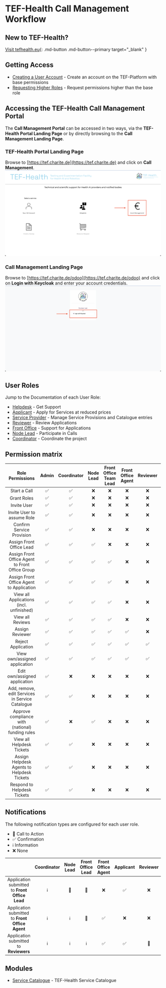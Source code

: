 # TEF-Health Call Management Workflow

## New to TEF-Health? 

[Visit tefhealth.eu](https://tefhealth.eu/){: .md-button .md-button--primary target="_blank" }

## Getting Access

- [Creating a User Account](accounts.md) - Create an account on the TEF-Platform with base permissions
- [Requesting Higher Roles](permissions.md) - Request permissions higher than the base role

## Accessing the TEF-Health Call Management Portal

The **Call Management Portal** can be accessed in two ways, via the **TEF-Health Portal Landing Page** or by directly browsing to the **Call Management Landing Page**.

### TEF-Health Portal Landing Page
Browse to [https://tef.charite.de](https://tef.charite.de) and click on **Call Management**.
![TEF-Health Portal Landing Page](img/portal-landing-page.png)

### Call Management Landing Page
Browse to [https://tef.charite.de/odoo](https://tef.charite.de/odoo) and click on **Login with Keycloak** and enter your account credentials.
![Call Management Login Page](img/call-management-login.png)


## User Roles

Jump to the Documentation of each User Role:

* [Helpdesk](helpdesk.md) - Get Support
* [Applicant](applicant.md) - Apply for Services at reduced prices
* [Service Provider](service-provider.md) - Manage Service Provisions and Catalogue entries
* [Reviewer](reviewer.md) - Review Applications
* [Front Office](front-office.md) - Support for Applications
* [Node Lead](node-lead.md) - Participate in Calls
* [Coordinator](coordinator.md) - Coordinate the project


## Permission matrix

| **Role Permissions**                            | Admin                | Coordinator     | Node Lead      | Front Office<br>Team Lead  | Front Office<br>Agent | Reviewer   | Potential<br>Reviewer | Service<br>Provider| Applicant   | Helpdesk Agent |
| :----------------------------------------------:| :----------------:   | :-----------:   | :---------:    | :----------------------:   | :------------------:  | :--------: | :------------------:  | :----------------: | :---------: |:------------:  |
| Start a Call                                    |       ✅        	 |      ✅      	 |    ❌       	|          ❌             	 |         ❌          	 |     ❌     |          ❌          |        ❌          |     ❌      |                |
| Grant Roles                                     |       ✅        	 |      ✅      	 |    ❌       	|          ❌             	 |         ❌          	 |     ❌     |          ❌          |        ❌          |     ❌      |  ❌            |
| Invite User                                     |       ✅        	 |      ✅      	 |    ❌       	|          ❌             	 |         ❌          	 |     ❌     |          ❌          |        ❌          |     ❌      |  ❌            |
| Invite User to assume Role                      |       ✅        	 |      ✅      	 |    ❌       	|          ❌             	 |         ❌          	 |     ❌     |          ❌          |        ❌          |     ❌      |  ❌            |
| Confirm Service Provision                       |       ✅        	 |      ✅      	 |    ❌       	|          ❌             	 |         ❌          	 |     ❌     |          ❌          |        ❌          |     ❌      |  ❌            |
| Assign Front Office Lead                        |       ✅        	 |      ✅      	 |    ✅       	|          ❌             	 |         ❌          	 |     ❌     |          ❌          |        ❌          |     ❌      |  ❌            |
| Assign Front Office Agent to Front Office Group |       ✅        	 |      ✅      	 |    ✅       	|          ✅             	 |         ❌          	 |     ❌     |          ❌          |        ❌          |     ❌      |  ❌            |
| Assign Front Office Agent to Application        |       ✅        	 |      ✅      	 |    ✅       	|          ✅             	 |         ❌          	 |     ❌     |          ❌          |        ❌          |     ❌      |  ❌            |
| View all Applications (incl. unfinished)        |       ✅        	 |      ✅      	 |    ✅       	|          ✅             	 |         ❌          	 |     ❌     |          ❌          |        ❌          |     ❌      |  ❌            |
| View all Reviews                                |       ✅        	 |      ✅      	 |    ✅       	|          ✅             	 |         ❌          	 |     ❌     |          ❌          |        ❌          |     ❌      |  ❌            |
| Assign Reviewer                                 |       ✅        	 |      ✅      	 |    ✅       	|          ✅             	 |         ✅          	 |     ❌     |          ❌          |        ❌          |     ❌      |  ❌            |
| Reject Application                              |       ✅        	 |      ✅      	 |    ✅       	|          ✅             	 |         ✅          	 |     ✅     |          ❌          |        ❌          |     ❌      |  ❌            |
| View own/assigned application                   |       ✅        	 |      ✅      	 |    ✅       	|          ✅             	 |         ✅          	 |     ✅     |          ❌          |        ✅          |     ✅      |  ❌            |
| Edit own/assigned application                   |       ✅        	 |      ❌      	 |    ❌       	|          ❌             	 |         ❌          	 |     ❌     |          ❌          |        ❌          |     ✅      |  ❌            |
| Add, remove, edit Services in Service Catalogue |       ✅        	 |      ✅      	 |    ❌       	|          ❌             	 |         ❌          	 |     ❌     |          ❌          |        ✅          |     ❌      |  ❌            |
| Approve compliance with (national) funding rules|       ✅        	 |      ❌      	 |    ✅       	|          ❌             	 |         ❌          	 |     ❌     |          ❌          |        ❌          |     ❌      |  ❌            |
| View all Helpdesk Tickets                       |       ✅        	 |      ✅      	 |    ❌       	|          ❌             	 |         ❌          	 |     ❌     |          ❌          |        ❌          |     ❌      |  ✅            |
| Assign Helpdesk Agents to Helpdesk Tickets      |       ✅        	 |      ✅      	 |    ❌       	|          ❌             	 |         ❌          	 |     ❌     |          ❌          |        ❌          |     ❌      |  ✅            |
| Respond to Helpdesk Tickets                     |       ✅        	 |      ✅      	 |    ❌       	|          ❌             	 |         ❌          	 |     ❌     |          ❌          |        ❌          |     ❌      |  ✅            |


## Notifications

The following notification types are configured for each user role.

- 🔔 Call to Action  
- ✅ Confirmation  
- ℹ️ Information  
- ❌ None  

|  | Coordinator | Node Lead | Front Office Lead | Front Office Agent | Applicant | Reviewer |
|:---:|:---:|:---:|:---:|:---:|:---:|:---:|
| Application submitted to **Front Office Lead** | ℹ️ | 🔔 | 🔔 | ❌ | ✅ | ❌ |
| Application submitted to **Front Office Agent** | ℹ️ | ℹ️ | 🔔 | ✅ | ❌ | ❌ |
| Application submitted to **Reviewers** | ℹ️ | ℹ️ | ℹ️ | ✅ | ✅  | 🔔 |


## Modules

* [Service Catalogue](service-catalogue.md) - TEF-Health Service Catalogue